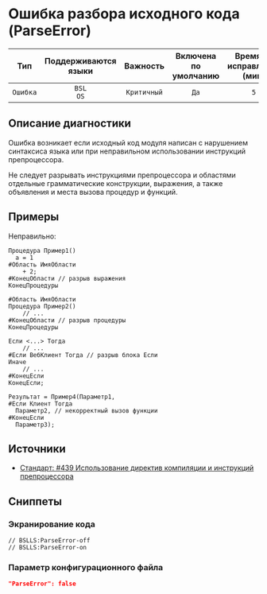 # Ошибка разбора исходного кода (ParseError)

|   Тип    |    Поддерживаются<br>языки    |  Важность   |    Включена<br>по умолчанию    |    Время на<br>исправление (мин)    |  Теги   |
|:--------:|:-----------------------------:|:-----------:|:------------------------------:|:-----------------------------------:|:-------:|
| `Ошибка` |         `BSL`<br>`OS`         | `Критичный` |              `Да`              |                 `5`                 | `error` |

<!-- Блоки выше заполняются автоматически, не трогать -->
## Описание диагностики

Ошибка возникает если исходный код модуля написан с нарушением синтаксиса языка или при неправильном использовании инструкций препроцессора.

Не следует разрывать инструкциями препроцессора и областями отдельные грамматические конструкции, выражения, а также объявления и места вызова процедур и функций.

## Примеры

Неправильно:

```bsl
Процедура Пример1()
  а = 1
#Область ИмяОбласти
    + 2;
#КонецОбласти // разрыв выражения
КонецПроцедуры

#Область ИмяОбласти
Процедура Пример2()
    // ...
#КонецОбласти // разрыв процедуры
КонецПроцедуры

Если <...> Тогда
    // ...
#Если ВебКлиент Тогда // разрыв блока Если
Иначе
    // ...
#КонецЕсли
КонецЕсли;

Результат = Пример4(Параметр1, 
#Если Клиент Тогда
  Параметр2, // некорректный вызов функции
#КонецЕсли
  Параметр3);
```

## Источники

* [Стандарт: #439 Использование директив компиляции и инструкций препроцессора](https://its.1c.ru/db/v8std#content:439:hdoc)

## Сниппеты

<!-- Блоки ниже заполняются автоматически, не трогать -->
### Экранирование кода

```bsl
// BSLLS:ParseError-off
// BSLLS:ParseError-on
```

### Параметр конфигурационного файла

```json
"ParseError": false
```
